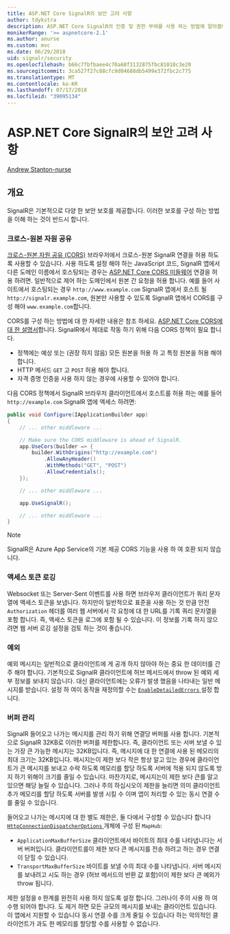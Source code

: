 ```yaml
---
title: ASP.NET Core SignalR의 보안 고려 사항
author: tdykstra
description: ASP.NET Core SignalR의 인증 및 권한 부여를 사용 하는 방법에 알아봅니다.
monikerRange: '>= aspnetcore-2.1'
ms.author: anurse
ms.custom: mvc
ms.date: 06/29/2018
uid: signalr/security
ms.openlocfilehash: b66c7fbfbaee4c70a68f3132875fbc81018c3e20
ms.sourcegitcommit: 3ca527f27c88cfc9d04688db5499e372fbc2c775
ms.translationtype: MT
ms.contentlocale: ko-KR
ms.lasthandoff: 07/17/2018
ms.locfileid: "39095134"
---
```

# <a name="security-considerations-in-aspnet-core-signalr"></a>ASP.NET Core SignalR의 보안 고려 사항

[Andrew Stanton-nurse](https://twitter.com/anurse)

## <a name="overview"></a>개요

SignalR은 기본적으로 다양 한 보안 보호를 제공합니다. 이러한 보호를 구성 하는 방법을 이해 하는 것이 반드시 합니다.

### <a name="cross-origin-resource-sharing"></a>크로스-원본 자원 공유

[크로스-원본 자원 공유 (CORS)](https://en.wikipedia.org/wiki/Cross-origin_resource_sharing) 브라우저에서 크로스-원본 SignalR 연결을 허용 하도록 사용할 수 있습니다. 사용 하도록 설정 해야 하는 JavaScript 코드, SignalR 앱에서 다른 도메인 이름에서 호스팅되는 경우는 [ASP.NET Core CORS 미들웨어](xref:security/cors) 연결을 허용 하려면. 일반적으로 제어 하는 도메인에서 원본 간 요청을 허용 합니다. 예를 들어 사이트에서 호스팅되는 경우 `http://www.example.com` SignalR 앱에서 호스트 될 `http://signalr.example.com`, 원본만 사용할 수 있도록 SignalR 앱에서 CORS를 구성 해야 `www.example.com`합니다.

CORS를 구성 하는 방법에 대 한 자세한 내용은 참조 하세요. [ASP.NET Core CORS에 대 한 설명서](xref:security/cors)합니다. SignalR에서 제대로 작동 하기 위해 다음 CORS 정책이 필요 합니다.

* 정책에는 예상 또는 (권장 하지 않음) 모든 원본을 허용 하 고 특정 원본을 허용 해야 합니다.
* HTTP 메서드 `GET` 고 `POST` 허용 해야 합니다.
* 자격 증명 인증을 사용 하지 않는 경우에 사용할 수 있어야 합니다.

다음 CORS 정책에서 SignalR 브라우저 클라이언트에서 호스트를 허용 하는 예를 들어 `http://example.com` SignalR 앱에 액세스 하려면:

```csharp
public void Configure(IApplicationBuilder app)
{
    // ... other middleware ...

    // Make sure the CORS middleware is ahead of SignalR.
    app.UseCors(builder => {
        builder.WithOrigins("http://example.com")
            .AllowAnyHeader()
            .WithMethods("GET", "POST")
            .AllowCredentials();
    });

    // ... other middleware ...

    app.UseSignalR();

    // ... other middleware ...
}
```

> [!NOTE]
> SignalR은 Azure App Service의 기본 제공 CORS 기능을 사용 하 여 호환 되지 않습니다.

### <a name="access-token-logging"></a>액세스 토큰 로깅

Websocket 또는 Server-Sent 이벤트를 사용 하면 브라우저 클라이언트가 쿼리 문자열에 액세스 토큰을 보냅니다. 하지만이 일반적으로 표준을 사용 하는 것 만큼 안전 `Authorization` 헤더를 여러 웹 서버에서 각 요청에 대 한 URL를 기록 쿼리 문자열을 포함 합니다. 즉, 액세스 토큰을 로그에 포함 될 수 있습니다. 이 정보를 기록 하지 않으려면 웹 서버 로깅 설정을 검토 하는 것이 좋습니다.

### <a name="exceptions"></a>예외

예외 메시지는 일반적으로 클라이언트에 게 공개 하지 않아야 하는 중요 한 데이터를 간주 해야 합니다. 기본적으로 SignalR 클라이언트에 허브 메서드에서 throw 된 예외 세부 정보를 보내지 않습니다. 대신 클라이언트에는 오류가 발생 했음을 나타내는 일반 메시지를 받습니다. 설정 하 여이 동작을 재정의할 수는 [ `EnableDetailedErrors` ](xref:signalr/configuration#configure-server-options) 설정 합니다.

### <a name="buffer-management"></a>버퍼 관리

SignalR 들어오고 나가는 메시지를 관리 하기 위해 연결당 버퍼를 사용 합니다. 기본적으로 SignalR 32KB로 이러한 버퍼를 제한합니다. 즉, 클라이언트 또는 서버 보낼 수 있는 가장 큰 가능한 메시지는 32KB입니다. 즉, 메시지에 대 한 연결에 사용 된 메모리의 최대 크기는 32KB입니다. 메시지는이 제한 보다 작은 항상 알고 있는 경우에 클라이언트가 큰 메시지를 보내고 수락 하도록 메모리를 할당 하도록 서버에 적용 되지 않도록 방지 하기 위해이 크기를 줄일 수 있습니다. 마찬가지로, 메시지는이 제한 보다 큰를 알고 있으면 해당 늘릴 수 있습니다. 그러나 주의 하십시오이 제한을 늘리면 의미 클라이언트 추가 메모리를 할당 하도록 서버를 발생 시킬 수 이며 앱이 처리할 수 있는 동시 연결 수를 줄일 수 있습니다.

들어오고 나가는 메시지에 대 한 별도 제한은, 둘 다에서 구성할 수 있습니다 합니다 [ `HttpConnectionDispatcherOptions` ](xref:signalr/configuration#configure-server-options) 개체에 구성 된 `MapHub`:

* `ApplicationMaxBufferSize` 클라이언트에서 바이트의 최대 수를 나타냅니다는 서버 버퍼입니다. 클라이언트를이 제한 보다 큰 메시지를 전송 하려고 하는 경우 연결이 닫힐 수 있습니다.
* `TransportMaxBufferSize` 바이트를 보낼 수의 최대 수를 나타냅니다. 서버 메시지를 보내려고 시도 하는 경우 (허브 메서드의 반환 값 포함)이이 제한 보다 큰 예외가 throw 됩니다.

제한 설정을 `0` 한계를 완전히 사용 하지 않도록 설정 합니다. 그러나이 주의 사용 하 여 수행 되어야 합니다. 도 제거 하면 모든 규모의 메시지를 보내는 클라이언트 있습니다. 이 앱에서 지원할 수 있습니다 동시 연결 수를 크게 줄일 수 있습니다 하는 악의적인 클라이언트가 과도 한 메모리를 할당할 수를 사용할 수 없습니다.
